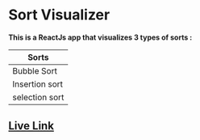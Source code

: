 # Sort Visualizer

**This is a ReactJs app that visualizes 3 types of sorts :**

Sorts           |
----------------|
Bubble Sort     | 
Insertion sort  |
selection sort  |

## [Live Link](https://c-yrus.github.io/sort-visualizer/)
